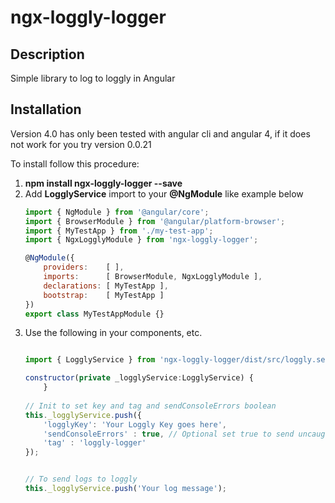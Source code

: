 # ngx-loggly-logger

## Description
Simple library to log to loggly in Angular

## Installation

Version 4.0 has only been tested with angular cli and angular 4, if it does not work for you try version 0.0.21

To install follow this procedure:

1. __npm install ngx-loggly-logger --save__
2. Add __LogglyService__ import to your __@NgModule__ like example below
    ```js
    import { NgModule } from '@angular/core';
    import { BrowserModule } from '@angular/platform-browser';
    import { MyTestApp } from './my-test-app';
    import { NgxLogglyModule } from 'ngx-loggly-logger';

    @NgModule({
        providers:    [ ],
        imports:      [ BrowserModule, NgxLogglyModule ],
        declarations: [ MyTestApp ],
        bootstrap:    [ MyTestApp ]
    })
    export class MyTestAppModule {}
    ```
3. Use the following in your components, etc.
    ```js
    
    import { LogglyService } from 'ngx-loggly-logger/dist/src/loggly.service';
    
    constructor(private _logglyService:LogglyService) {
        }
        
    // Init to set key and tag and sendConsoleErrors boolean    
    this._logglyService.push({
        'logglyKey': 'Your Loggly Key goes here',
        'sendConsoleErrors' : true, // Optional set true to send uncaught console errors
        'tag' : 'loggly-logger'
    });
    
    
    // To send logs to loggly
    this._logglyService.push('Your log message');
    ```


